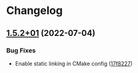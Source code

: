 # Changelog

## [1.5.2+01](https://github.com/aksiksi/chromaprint-sys/compare/v1.5.1+01...v1.5.2+01) (2022-07-04)


### Bug Fixes

* Enable static linking in CMake config ([17f8227](https://github.com/aksiksi/chromaprint-sys/commit/17f82275e3a238066fd5ada1fbff63c1ce2dae7b))
